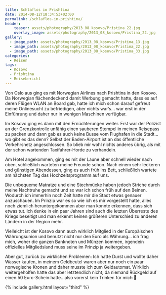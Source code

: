 ```yaml
---
title: Schlaflos in Prishtina
date: 2014-08-12T18:34:53+02:00
permalink: /schlaflos-in-prishtina/
header:
    teaser: assets/photography/2013_08_kosovo/Pristina_22.jpg
    overlay_image: assets/photography/2013_08_kosovo/Pristina_22.jpg
gallery:
  - image_path: assets/photography/2013_08_kosovo/Pristina_13.jpg
  - image_path: assets/photography/2013_08_kosovo/Pristina_22.jpg
  - image_path: assets/photography/2013_08_kosovo/Pristina_33.jpg
categories:
  - Reisen
tags:
  - Kosovo
  - Prishtina
  - Reisebericht
---
```


Von Oslo aus ging es mit Norwegian Airlines nach Prishtina in den Kosovo. 
Da Norwegian flächendeckend damit Werbung gemacht hatte, dass es auf deren Flügen WLAN an Board gab, 
hatte ich mich schon darauf gefreut meine Onlinesucht zu befriedigen, aber nichts war’s…
war erst in der Einführung und daher nur in wenigen Maschinen verfügbar.

Im Kosovo ging es dann mit den Ernüchterungen weiter. Erst war der Polizist an der Grenzkontrolle unfähig einen sauberen Stempel 
in meinen Reisepass zu packen und dann gab es auch keine Busse vom Flughafen in die Stadt…wo gibt es das denn? 
Selbst der Baden-Airport ist an das öffentliche Verkehrsnetz angeschlossen. 
So blieb mir wohl nichts anderes übrig, als mit der schon wartenden Taxifahrer-Horde zu verhandeln.

Am Hotel angekommen, ging es mit der Laune aber schnell wieder nach oben, schließlich warteten meine Freunde schon. 
Nach einem sehr leckeren und günstigen Abendessen, ging es auch früh ins Bett, schließlich wartete am nächsten Tag das Hochzeitsprogramm auf uns.

Die unbequeme Matratze und eine Stechmücke haben jedoch Striche durch meine Nachtruhe gemacht und so war ich schon früh auf den Beinen. 
Wodurch ich immerhin noch Zeit hatte mir die Stadt etwas genauer anzuschauen. Im Prinzip war es so wie ich es mir vorgestellt hatte, 
alles noch ziemlich heruntergekommen aber man konnte erkennen, dass sich etwas tut. 
Ich denke in ein paar Jahren sind auch die letzten Überreste des Kriegs beseitigt und man erkennt keinen größeren Unterschied 
zu anderen Ländern in der Region mehr.

Vielleicht ist der Kosovo dann auch wirklich Mitglied in der Europäischen Währungsunion und benutzt nicht nur den Euro als Währung…
ich frag mich, woher die ganzen Banknoten und Münzen kommen, irgendein offizielles Mitgliedsland muss seine im Prinzip ja weitergeben.

Aber gut, zurück zu wirklichen Problemen: Ich hatte Durst und wollte daher Wasser kaufen, in meinem Geldbeutel waren 
aber nur noch ein paar norwegische Kronen und daher musste ich zum Geldautomat. Wirklich weitergeholfen hatte das aber letztendlich nicht, 
da niemand Rückgeld auf einen 50 Euro-Schein hatte…also vorerst kein Trinken für mich 🙁

{% include gallery.html layout="third" %}